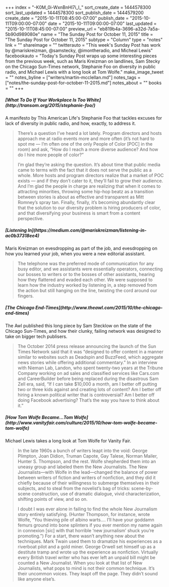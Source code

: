 +++
index = "-K0M_0i-WxnBnHl7i_l_"
sort_create_date = 1444578300
sort_last_updated = 1444578300
sort_publish_date = 1444579200
create_date = "2015-10-11T08:45:00-07:00"
publish_date = "2015-10-11T09:00:00-07:00"
date = "2015-10-11T09:00:00-07:00"
last_updated = "2015-10-11T08:45:00-07:00"
preview_url = "eb819b4a-3696-a32d-7a5a-5b90d989080e"
name = "The Sunday Post for October 11, 2015"
title = "The Sunday Post for October 11, 2015"
subtype = "Column"
type = "notes"
link = ""
shareimage = ""
twitterauto = "This week's Sunday Post has work by @mariskreizman, @samstecky, @imontheradio, and Micheal Lewis"
facebookauto = "Today's Sunday Post wraps up some interesting pieces from the previous week, such as Maris Kreizman on landlines, Sam Stecky on the Chicago Sun-Times network, Stephanie Foo on diversity in public radio, and Michael Lewis with a long look at Tom Wolfe."
make_image_tweet = ""
notes_byline = ["writers/martin-mcclellan.md"]
notes_tags = ["notes/the-sunday-post-for-october-11-2015.md"]
notes_about = ""
books = ""
+++
<h5>[What To Do If Your Workplace Is Too White](http://transom.org/2015/stephanie-foo/)</h5>

A manifesto by This American Life's Stephanie Foo that tackles excuses for lack of diversity in public radio, and how, exactly, to address it. 

<blockquote><p>There’s a question I’ve heard a lot lately. Program directors and hosts approach me at radio events more and more often (it’s not hard to spot me — I’m often one of the only People of Color [POC] in the room) and ask, “How do I reach a more diverse audience? And how do I hire more people of color?”</p>

<p>I’m glad they’re asking the question. It’s about time that public media came to terms with the fact that it does not serve the public as a whole. More hosts and program directors realize that a market of POC exists — and if they don’t cater to it, they’ll fail to grow their audience. And I’m glad the people in charge are realizing that when it comes to attracting minorities, throwing some hip-hop beatz as a transition between stories is about as effective and transparent as Mitt Romney’s spray tan. Finally, finally, it’s becoming abundantly clear that the solution to our diversity problem is hiring producers of color, and that diversifying your business is smart from a content perspective.</p>
</blockquote>

<h5>[Listening In](https://medium.com/@mariskreizman/listening-in-ac0b37318ee4)</h5>

Maris Kreizman on evesdropping as part of the job, and evesdropping on how you learned your job, when you were a new editorial assistant. 

<blockquote>The telephone was the preferred mode of communication for any busy editor, and we assistants were essentially operators, connecting our bosses to writers or to the bosses of other assistants, hearing how they flattered and evaded each other. We were supposed to learn how the industry worked by listening in, a step removed from the action but still hanging on the line, twisting the cord around our fingers.</blockquote>

<h5>[The Chicago End-Times](http://www.theawl.com/2015/10/the-chicago-end-times)</h5>

The Awl published this long piece by Sam Stecklow on the state of the Chicago Sun-Times, and how their clunky, failing network was designed to take on bigger tech publisers. 

<blockquote>The October 2014 press release announcing the launch of the Sun Times Network said that it was “designed to offer content in a manner similar to websites such as Deadspin and BuzzFeed, which aggregate news stories while offering additional commentary.” In an interview with Nieman Lab, Landon, who spent twenty-two years at the Tribune Company working on ad sales and classified services like Cars.com and CareerBuilder before being replaced during the disastrous Sam Zell era, said, “If I can take $10,000 a month, am I better off putting two or three kids against and creating lots of content? Am I better off hiring a known political writer that is controversial? Am I better off doing Facebook advertising? That’s the way you have to think about it.”</blockquote>

<h5>[How Tom Wolfe Became&hellip;Tom Wolfe](http://www.vanityfair.com/culture/2015/10/how-tom-wolfe-became-tom-wolfe)</h5>

Michael Lewis takes a long look at Tom Wolfe for Vanity Fair. 

<blockquote><p>In the late 1960s a bunch of writers leapt into the void: George Plimpton, Joan Didion, Truman Capote, Gay Talese, Norman Mailer, Hunter S. Thompson, and the rest. Wolfe shepherded them into an uneasy group and labeled them the New Journalists. The New Journalists—with Wolfe in the lead—changed the balance of power between writers of fiction and writers of nonfiction, and they did it chiefly because of their willingness to submerge themselves in their subjects, and to steal from the novelist’s bag of tricks: scene-by-scene construction, use of dramatic dialogue, vivid characterization, shifting points of view, and so on.</p>

<p>I doubt I was ever alone in failing to find the whole New Journalism story entirely satisfying. (Hunter Thompson, for instance, wrote Wolfe, “You thieving pile of albino warts…. I’ll have your goddamn femurs ground into bone splinters if you ever mention my name again in connexion [sic] with that horrible ‘new journalism’ shuck you’re promoting.”) For a start, there wasn’t anything new about the techniques. Mark Twain used them to dramatize his experiences as a riverboat pilot and a gold miner. George Orwell set himself up as a destitute tramp and wrote up the experience as nonfiction. Virtually every British travel writer who has ever left an unpaid bill might be counted a New Journalist. When you look at that list of New Journalists, what pops to mind is not their common technique. It’s their uncommon voices. They leapt off the page. They didn’t sound like anyone else’s.</p>

</blockquote>